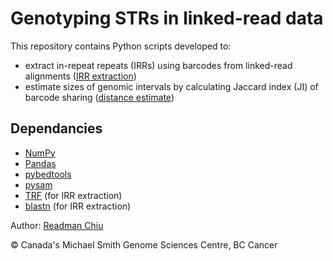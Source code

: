 # Genotyping STRs in linked-read data

This repository contains Python scripts developed to:
- extract in-repeat repeats (IRRs) using barcodes from linked-read alignments ([IRR extraction](irr))
- estimate sizes of genomic intervals by calculating Jaccard index (JI) of barcode sharing ([distance estimate](jaccard_index))

## Dependancies
- [NumPy](https://numpy.org/)
- [Pandas](https://pandas.pydata.org/)
- [pybedtools](https://daler.github.io/pybedtools/)
- [pysam](https://github.com/pysam-developers/pysam)
- [TRF](https://tandem.bu.edu/trf/trf.html) (for IRR extraction)
- [blastn](https://ftp.ncbi.nlm.nih.gov/blast/executables/blast+/LATEST/) (for IRR extraction)

Author: [Readman Chiu](mailto:rchiu@bcgsc.ca)

:copyright: Canada's Michael Smith Genome Sciences Centre, BC Cancer
